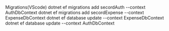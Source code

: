 Migrations(VScode)
dotnet ef migrations add secordAuth --context AuthDbContext
dotnet ef migrations add secordExpense --context ExpenseDbContext
dotnet ef database update  --context ExpenseDbContext
dotnet ef database update  --context AuthDbContext
